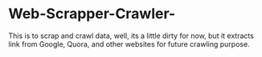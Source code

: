 # Web-Scrapper-Crawler-
This is to scrap and crawl data, well, its a little dirty for now, but it extracts link from Google, Quora, and other websites for future crawling purpose.
